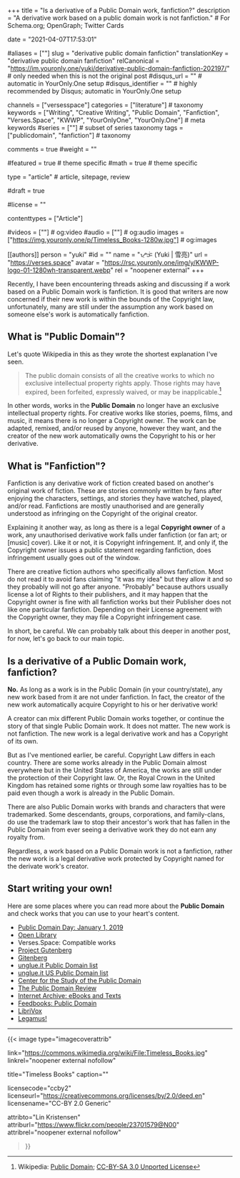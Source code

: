 +++
title = "Is a derivative of a Public Domain work, fanfiction?"
description = "A derivative work based on a public domain work is not fanfiction."	# For Schema.org; OpenGraph; Twitter Cards

date = "2021-04-07T17:53:01"

#aliases = [""]
slug = "derivative public domain fanfiction"
translationKey = "derivative public domain fanfiction"
relCanonical = "https://im.youronly.one/yuki/derivative-public-domain-fanfiction-202197/"                           # only needed when this is not the original post
#disqus_url = ""                                                    # automatic in YourOnly.One setup
#disqus_identifier = ""                                             # highly recommended by Disqus; automatic in YourOnly.One setup

channels = ["versesspace"]
categories = ["literature"]														# taxonomy
keywords = ["Writing", "Creative Writing", "Public Domain", "Fanfiction", "Verses.Space", "KWWP", "YourOnlyOne", "YourOnly.One"]															# meta keywords
#series = [""]																# subset of series taxonomy
tags = ["publicdomain", "fanfiction"]																	# taxonomy

comments = true
#weight = ""

#featured = true															# theme specific
#math = true																	# theme specific

type = "article"                                                           # article, sitepage, review

#draft = true

#license = ""

contenttypes = ["Article"]

#videos = [""]																# og:video
#audio = [""]																# og:audio
images = ["https://img.youronly.one/p/Timeless_Books-1280w.jpg"]    # og:images

[[authors]]
person = "yuki"
#id = ""
name = "ᜌᜓᜃᜒ (Yuki | 雪亮)"
url = "https://verses.space"
avatar = "https://rsc.youronly.one/img/y/KWWP-logo-01-1280wh-transparent.webp"
rel = "noopener external"
+++

Recently, I have been encountering threads asking and discussing if a work based on a Public Domain work is fanfiction. It is good that writers are now concerned if their new work is within the bounds of the Copyright law, unfortunately, many are still under the assumption any work based on someone else's work is automatically fanfiction.

<!--more-->

## What is "Public Domain"?
Let's quote Wikipedia in this as they wrote the shortest explanation I've seen.

> The public domain consists of all the creative works to which no exclusive intellectual property rights apply. Those rights may have expired, been forfeited, expressly waived, or may be inapplicable.[^a]

In other words, works in the **Public Domain** no longer have an exclusive intellectual property rights. For creative works like stories, poems, films, and music, it means there is no longer a Copyright owner. The work can be adapted, remixed, and/or reused by anyone, however they want, and the creator of the new work automatically owns the Copyright to his or her derivative.

[^a]: Wikipedia: [Public Domain](https://en.wikipedia.org/wiki/Public_domain); [CC-BY-SA 3.0 Unported License](https://en.wikipedia.org/wiki/Wikipedia:Text_of_Creative_Commons_Attribution-ShareAlike_3.0_Unported_License)

## What is "Fanfiction"?
Fanfiction is any derivative work of fiction created based on another's original work of fiction. These are stories commonly written by fans after enjoying the characters, settings, and stories they have watched, played, and/or read. Fanfictions are mostly unauthorised and are generally understood as infringing on the Copyright of the original creator.

Explaining it another way, as long as there is a legal **Copyright owner** of a work, any unauthorised derivative work falls under fanfiction (or fan art; or [music] cover). Like it or not, it is Copyright infringement. If, and only if, the Copyright owner issues a public statement regarding fanfiction, does infringement usually goes out of the window.

There are creative fiction authors who specifically allows fanfiction. Most do not read it to avoid fans claiming "it was my idea" but they allow it and so they probably will not go after anyone. "Probably" because authors usually license a lot of Rights to their publishers, and it may happen that the Copyright owner is fine with all fanfiction works but their Publisher does not like one particular fanfiction. Depending on their License agreement with the Copyright owner, they may file a Copyright infringement case.

In short, be careful. We can probably talk about this deeper in another post, for now, let's go back to our main topic.

## Is a derivative of a Public Domain work, fanfiction?
**No.** As long as a work is in the Public Domain (in your country/state), any new work based from it are not under fanfiction. In fact, the creator of the new work automatically acquire Copyright to his or her derivative work!

A creator can mix different Public Domain works together, or continue the story of that single Public Domain work. It does not matter. The new work is not fanfiction. The new work is a legal derivative work and has a Copyright of its own.

But as I've mentioned earlier, be careful. Copyright Law differs in each country. There are some works already in the Public Domain almost everywhere but in the United States of America, the works are still under the protection of their Copyright law. Or, the Royal Crown in the United Kingdom has retained some rights or through some law royalties has to be paid even though a work is already in the Public Domain.

There are also Public Domain works with brands and characters that were trademarked. Some descendants, groups, corporations, and family-clans, do use the trademark law to stop their ancestor's work that has fallen in the Public Domain from ever seeing a derivative work they do not earn any royalty from.

Regardless, a work based on a Public Domain work is not a fanfiction, rather the new work is a legal derivative work protected by Copyright named for the derivate work's creator.

## Start writing your own!
Here are some places where you can read more about the **Public Domain** and check works that you can use to your heart's content.

* [Public Domain Day: January 1, 2019](https://law.duke.edu/cspd/publicdomainday/2019/)
* [Open Library](https://openlibrary.org)
* Verses.Space: Compatible works
* [Project Gutenberg](https://www.gutenberg.org)
* [Gitenberg](https://www.gitenberg.org/)
* [unglue.it Public Domain list](https://unglue.it/free/kw.fiction/cc0/)
* [unglue.it US Public Domain list](https://unglue.it/free/kw.fiction/pd-us/)
* [Center for the Study of the Public Domain](hhttps://law.duke.edu/cspd/)
* [The Public Domain Review](https://publicdomainreview.org/)
* [Internet Archive: eBooks and Texts](https://archive.org/details/texts)
* [Feedbooks: Public Domain](http://www.feedbooks.com/publicdomain)
* [LibriVox](https://librivox.org/)
* [Legamus!](https://legamus.eu/blog/)

-------

{{< image
  type="imagecoverattrib"

  link="https://commons.wikimedia.org/wiki/File:Timeless_Books.jpg"
  linkrel="noopener external nofollow"

  title="Timeless Books"
  caption=""

  licensecode="ccby2"
  licenseurl="https://creativecommons.org/licenses/by/2.0/deed.en"
  licensename="CC-BY 2.0 Generic"

  attribto="Lin Kristensen"
  attriburl="https://www.flickr.com/people/23701579@N00"
  attribrel="noopener external nofollow"
>}}
